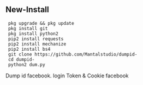 ## New-Install
````
 pkg upgrade && pkg update 
 pkg install git
 pkg install python2
 pip2 install requests
 pip2 install mechanize
 pip2 install bs4
 git clone https://github.com/Mantalstudio/dumpid-
 cd dumpid-
 python2 dum.py
````
Dump id facebook. login Token & Cookie facebook
